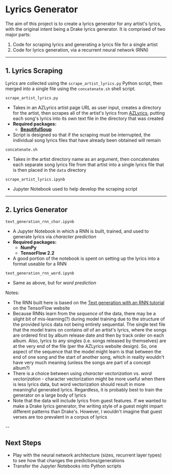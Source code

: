 # Lyrics Generator

The aim of this project is to create a lyrics generator for any artist's lyrics, with the original intent being a Drake lyrics generator.  It is comprised of two major parts:

1. Code for scraping lyrics and generating a lyrics file for a single artist
2. Code for lyrics generation, via a recurrent neural network (RNN)

---

## 1. Lyrics Scraping

Lyrics are collected using the `scrape_artist_lyrics.py` Python script, then merged into a single file using the `concatenate.sh` shell script.

`scrape_artist_lyrics.py`
- Takes in an AZLyrics artist page URL as user input, creates a directory for the artist, then scrapes all of the artist's lyrics from [AZLyrics](https://www.azlyrics.com/), putting each song's lyrics into its own text file in the directory that was created
- **Required packages:**
	- **[BeautifulSoup](https://www.crummy.com/software/BeautifulSoup/bs4/doc/)**
- Script is designed so that if the scraping must be interrupted, the individual song lyrics files that have already been obtained will remain

`concatenate.sh`
- Takes in the artist directory name as an argument, then concatenates each separate song lyrics file from that artist into a single lyrics file that is then placed in the `data` directory

`scrape_artist_lyrics.ipynb`
- Jupyter Notebook used to help develop the scraping script

---

## 2. Lyrics Generator

`text_generation_rnn_char.ipynb`
- A Jupyter Notebook in which a RNN is built, trained, and used to generate lyrics via *character prediction*
- **Required packages:**
	- **NumPy**
	- **TensorFlow 2.2**
- A good portion of the notebook is spent on setting up the lyrics into a format useable for a RNN

`text_generation_rnn_word.ipynb`
- Same as above, but for *word prediction*

Notes:
- The RNN built here is based on the [Text generation with an RNN tutorial](https://www.tensorflow.org/tutorials/text/text_generation) on the TensorFlow website
- Because RNNs learn from the *sequence* of the data, there may be a slight bit of mis-learning(?) during model training due to the structure of the provided lyrics data not being entirely sequential.  The single text file that the model trains on contains *all* of an artist's lyrics, where the songs are ordered first by album release date and then by track order on each album.  Also, lyrics to any singles (i.e. songs released by themselves) are at the very end of the file (per the AZLyrics website design).  So, one aspect of the sequence that the model might learn is that between the end of one song and the start of another song, which in reality wouldn't have very much meaning (unless the songs are part of a concept album?)
- There is a choice between using *character vectorization* vs. *word vectorization* - character vectorization might be more useful when there is less lyrics data, but word vectorization should result in more meaningful generated lyrics.  Regardless, it is probably best to train the generator on a large body of lyrics
- Note that the data will include lyrics from guest features.  If we wanted to make a Drake lyrics generator, the writing style of a guest might impart different patterns than Drake's.  However, I wouldn't imagine that guest verses are too prevalent in a corpus of lyrics

--

## Next Steps

- Play with the neural network architecture (sizes, recurrent layer types) to see how that changes the predictions/generations
- Transfer the Jupyter Notebooks into Python scripts
